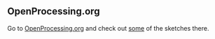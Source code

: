 ## OpenProcessing.org
Go to [OpenProcessing.org](http://www.openprocessing.org/) and check out [some](http://www.openprocessing.org/sketch/83298/) of the sketches there.